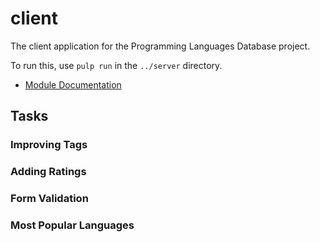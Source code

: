 # client

The client application for the Programming Languages Database project.

To run this, use `pulp run` in the `../server` directory.

- [Module Documentation](MODULE.md)

## Tasks

### Improving Tags

### Adding Ratings

### Form Validation

### Most Popular Languages
